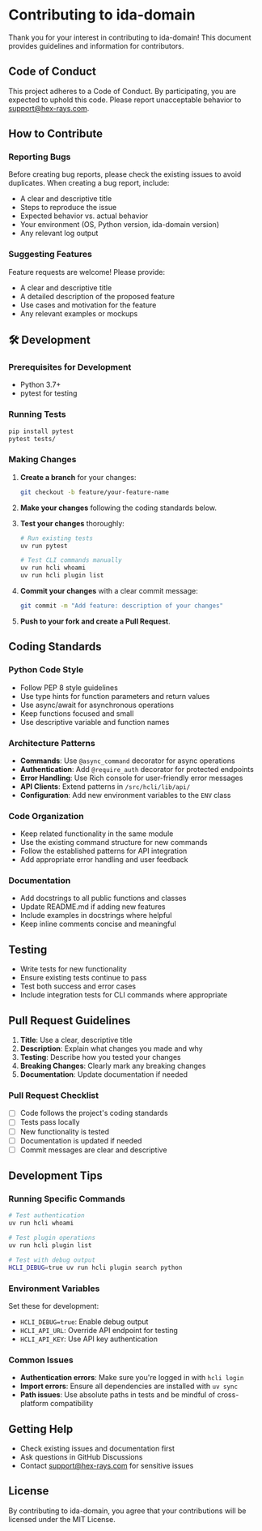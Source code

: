 # Contributing to ida-domain

Thank you for your interest in contributing to ida-domain! This document provides guidelines and information for contributors.

## Code of Conduct

This project adheres to a Code of Conduct. By participating, you are expected to uphold this code. Please report unacceptable behavior to support@hex-rays.com.

## How to Contribute

### Reporting Bugs

Before creating bug reports, please check the existing issues to avoid duplicates. When creating a bug report, include:

- A clear and descriptive title
- Steps to reproduce the issue
- Expected behavior vs. actual behavior
- Your environment (OS, Python version, ida-domain version)
- Any relevant log output

### Suggesting Features

Feature requests are welcome! Please provide:

- A clear and descriptive title
- A detailed description of the proposed feature
- Use cases and motivation for the feature
- Any relevant examples or mockups

## 🛠️ Development

### Prerequisites for Development

- Python 3.7+
- pytest for testing

### Running Tests

```bash
pip install pytest
pytest tests/
```

### Making Changes

1. **Create a branch** for your changes:
   ```bash
   git checkout -b feature/your-feature-name
   ```

2. **Make your changes** following the coding standards below.

3. **Test your changes** thoroughly:
   ```bash
   # Run existing tests
   uv run pytest
   
   # Test CLI commands manually
   uv run hcli whoami
   uv run hcli plugin list
   ```

4. **Commit your changes** with a clear commit message:
   ```bash
   git commit -m "Add feature: description of your changes"
   ```

5. **Push to your fork and create a Pull Request**.

## Coding Standards

### Python Code Style

- Follow PEP 8 style guidelines
- Use type hints for function parameters and return values
- Use async/await for asynchronous operations
- Keep functions focused and small
- Use descriptive variable and function names

### Architecture Patterns

- **Commands**: Use `@async_command` decorator for async operations
- **Authentication**: Add `@require_auth` decorator for protected endpoints
- **Error Handling**: Use Rich console for user-friendly error messages
- **API Clients**: Extend patterns in `/src/hcli/lib/api/`
- **Configuration**: Add new environment variables to the `ENV` class

### Code Organization

- Keep related functionality in the same module
- Use the existing command structure for new commands
- Follow the established patterns for API integration
- Add appropriate error handling and user feedback

### Documentation

- Add docstrings to all public functions and classes
- Update README.md if adding new features
- Include examples in docstrings where helpful
- Keep inline comments concise and meaningful

## Testing

- Write tests for new functionality
- Ensure existing tests continue to pass
- Test both success and error cases
- Include integration tests for CLI commands where appropriate

## Pull Request Guidelines

1. **Title**: Use a clear, descriptive title
2. **Description**: Explain what changes you made and why
3. **Testing**: Describe how you tested your changes
4. **Breaking Changes**: Clearly mark any breaking changes
5. **Documentation**: Update documentation if needed

### Pull Request Checklist

- [ ] Code follows the project's coding standards
- [ ] Tests pass locally
- [ ] New functionality is tested
- [ ] Documentation is updated if needed
- [ ] Commit messages are clear and descriptive

## Development Tips

### Running Specific Commands

```bash
# Test authentication
uv run hcli whoami

# Test plugin operations
uv run hcli plugin list

# Test with debug output
HCLI_DEBUG=true uv run hcli plugin search python
```

### Environment Variables

Set these for development:

- `HCLI_DEBUG=true`: Enable debug output
- `HCLI_API_URL`: Override API endpoint for testing
- `HCLI_API_KEY`: Use API key authentication

### Common Issues

- **Authentication errors**: Make sure you're logged in with `hcli login`
- **Import errors**: Ensure all dependencies are installed with `uv sync`
- **Path issues**: Use absolute paths in tests and be mindful of cross-platform compatibility

## Getting Help

- Check existing issues and documentation first
- Ask questions in GitHub Discussions
- Contact support@hex-rays.com for sensitive issues

## License

By contributing to ida-domain, you agree that your contributions will be licensed under the MIT License.